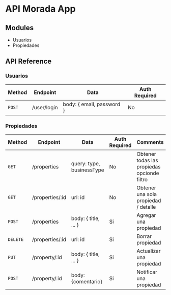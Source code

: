 # API Morada App

## Modules
- Usuarios
- Propiedades

## API Reference

### Usuarios

Method | Endpoint | Data        | Auth Required
------ | -------- | ----------- | -------------
`POST` | /user/login   | body: { email, password } | No


### Propiedades

Method | Endpoint | Data        | Auth Required | Comments
------ | -------- | ----------- | ------------- | -----------------
`GET` | /properties | query: type, businessType | No  | Obtener todas las propiedas opcionde filtro
`GET` | /properties/:id | url: id               | No  | Obtener una sola propiedad / detalle
`POST` | /properties | body: { title, ... }     | Si  | Agregar una propiedad
`DELETE` | /properties/:id | url: id            | Si  | Borrar propiedad
`PUT` | /property/:id | body: { title, ... }  | Si  | Actualizar una propiedad
`POST` | /property/:id | body: {comentario}   | Si  |Notificar una propiedad